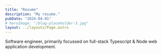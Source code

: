 ```yaml
---
title: "Resume"
description: "My resume."
pubDate: "2024-04-01"
# heroImage: "/blog-placeholder-3.jpg"
layout: ../layouts/Page.astro
---
```


Software engineer, primarily focussed on full-stack Typescript & Node web application development.

<!-- 🛠 Building web interfaces at [Stax](https://stax.io)

🎧 Listening to [Future Beats](https://futurebeats.fm)

📸 Make pictures sometimes [here](/photo) -->

<!-- **Previously:**

- [Bureau of Meteorology](https://weather.bom.gov.au/)
- [Belong (by Telstra)](https://www.belong.com.au/)
- [Overcast for macOS (unofficial)](https://github.com/nathanbirrell/overcast-macos)
- [Deloitte Digital](https://www.deloittedigital.com.au/) -->
